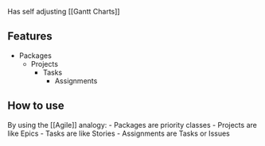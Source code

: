 Has self adjusting [[Gantt Charts]]

## Features
- Packages
	- Projects
		- Tasks
			- Assignments

## How to use
By using the [[Agile]] analogy:
	- Packages are priority classes
	- Projects are like Epics
	- Tasks are like Stories
	- Assignments are Tasks or Issues